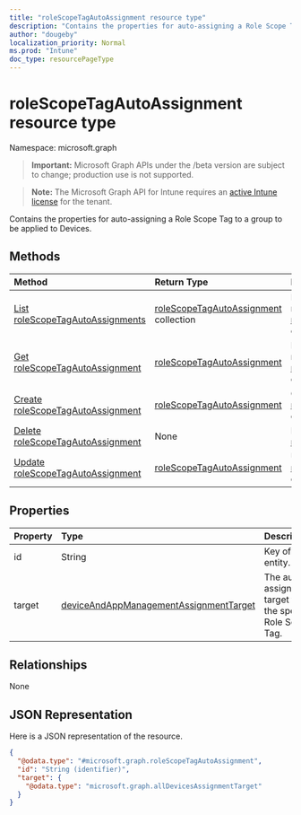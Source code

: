 ```yaml
---
title: "roleScopeTagAutoAssignment resource type"
description: "Contains the properties for auto-assigning a Role Scope Tag to a group to be applied to Devices."
author: "dougeby"
localization_priority: Normal
ms.prod: "Intune"
doc_type: resourcePageType
---
```


# roleScopeTagAutoAssignment resource type

Namespace: microsoft.graph

> **Important:** Microsoft Graph APIs under the /beta version are subject to change; production use is not supported.

> **Note:** The Microsoft Graph API for Intune requires an [active Intune license](https://go.microsoft.com/fwlink/?linkid=839381) for the tenant.

Contains the properties for auto-assigning a Role Scope Tag to a group to be applied to Devices.

## Methods
|Method|Return Type|Description|
|:---|:---|:---|
|[List roleScopeTagAutoAssignments](../api/intune-rbac-rolescopetagautoassignment-list.md)|[roleScopeTagAutoAssignment](../resources/intune-rbac-rolescopetagautoassignment.md) collection|List properties and relationships of the [roleScopeTagAutoAssignment](../resources/intune-rbac-rolescopetagautoassignment.md) objects.|
|[Get roleScopeTagAutoAssignment](../api/intune-rbac-rolescopetagautoassignment-get.md)|[roleScopeTagAutoAssignment](../resources/intune-rbac-rolescopetagautoassignment.md)|Read properties and relationships of the [roleScopeTagAutoAssignment](../resources/intune-rbac-rolescopetagautoassignment.md) object.|
|[Create roleScopeTagAutoAssignment](../api/intune-rbac-rolescopetagautoassignment-create.md)|[roleScopeTagAutoAssignment](../resources/intune-rbac-rolescopetagautoassignment.md)|Create a new [roleScopeTagAutoAssignment](../resources/intune-rbac-rolescopetagautoassignment.md) object.|
|[Delete roleScopeTagAutoAssignment](../api/intune-rbac-rolescopetagautoassignment-delete.md)|None|Deletes a [roleScopeTagAutoAssignment](../resources/intune-rbac-rolescopetagautoassignment.md).|
|[Update roleScopeTagAutoAssignment](../api/intune-rbac-rolescopetagautoassignment-update.md)|[roleScopeTagAutoAssignment](../resources/intune-rbac-rolescopetagautoassignment.md)|Update the properties of a [roleScopeTagAutoAssignment](../resources/intune-rbac-rolescopetagautoassignment.md) object.|

## Properties
|Property|Type|Description|
|:---|:---|:---|
|id|String|Key of the entity.|
|target|[deviceAndAppManagementAssignmentTarget](../resources/intune-shared-deviceandappmanagementassignmenttarget.md)|The auto-assignment target for the specific Role Scope Tag.|

## Relationships
None

## JSON Representation
Here is a JSON representation of the resource.
<!-- {
  "blockType": "resource",
  "keyProperty": "id",
  "@odata.type": "microsoft.graph.roleScopeTagAutoAssignment"
}
-->
``` json
{
  "@odata.type": "#microsoft.graph.roleScopeTagAutoAssignment",
  "id": "String (identifier)",
  "target": {
    "@odata.type": "microsoft.graph.allDevicesAssignmentTarget"
  }
}
```



